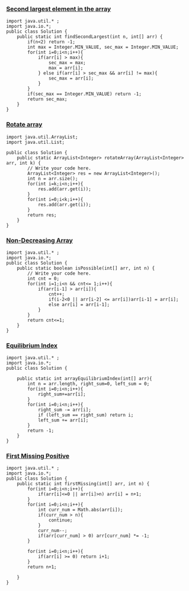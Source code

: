 ### [Second largest element in the array](https://www.codingninjas.com/studio/problems/second-largest-element-in-the-array_873375?utm_source=youtube&utm_medium=affiliate&utm_campaign=parikh_youtube)

```
import java.util.* ;
import java.io.*; 
public class Solution {
	public static int findSecondLargest(int n, int[] arr) {
		if(n<2) return -1;
		int max = Integer.MIN_VALUE, sec_max = Integer.MIN_VALUE;
		for(int i=0;i<n;i++){
			if(arr[i] > max){
				sec_max = max;
				max = arr[i];
			} else if(arr[i] > sec_max && arr[i] != max){
				sec_max = arr[i];
			}
		}
		if(sec_max == Integer.MIN_VALUE) return -1;
		return sec_max;
	}
}
```

### [Rotate array](https://www.codingninjas.com/studio/problems/rotate-array_1230543?utm_source=youtube&utm_medium=affiliate&utm_campaign=parikh_youtube&leftPanelTabValue=PROBLEM)

```
import java.util.ArrayList;
import java.util.List;

public class Solution {
	public static ArrayList<Integer> rotateArray(ArrayList<Integer> arr, int k) {
        // Write your code here.
        ArrayList<Integer> res = new ArrayList<Integer>();
        int n = arr.size();
        for(int i=k;i<n;i++){
            res.add(arr.get(i));
        }
        for(int i=0;i<k;i++){
            res.add(arr.get(i));
        }
        return res;
    }
}
```


### [ Non-Decreasing Array](https://www.codingninjas.com/studio/problems/non-decreasing-array_699920?utm_source=youtube&utm_medium=affiliate&utm_campaign=parikh_youtube&leftPanelTabValue=SUBMISSION)

```
import java.util.* ;
import java.io.*; 
public class Solution {
	public static boolean isPossible(int[] arr, int n) {
		// Write your code here.
		int cnt = 0;
		for(int i=1;i<n && cnt<= 1;i++){
			if(arr[i-1] > arr[i]){
				cnt++;
				if(i-2<0 || arr[i-2] <= arr[i])arr[i-1] = arr[i];
                else arr[i] = arr[i-1]; 
			} 
		}
		return cnt<=1;
	}
}
```

### [ Equilibrium Index](https://www.codingninjas.com/studio/problems/equilibrium-index_893014?utm_source=youtube&utm_medium=affiliate&utm_campaign=parikh_youtube&leftPanelTabValue=PROBLEM)

```
import java.util.* ;
import java.io.*; 
public class Solution {

	public static int arrayEquilibriumIndex(int[] arr){  
		int n = arr.length, right_sum=0, left_sum = 0;
		for(int i=0;i<n;i++){
			right_sum+=arr[i];
		}
		for(int i=0;i<n;i++){
			right_sum -= arr[i];
			if (left_sum == right_sum) return i; 
			left_sum += arr[i];
		}
		return -1;
	}
}
```
### [First Missing Positive](https://www.codingninjas.com/studio/problems/first-missing-positive_699946?utm_source=youtube&utm_medium=affiliate&utm_campaign=parikh_youtube&leftPanelTabValue=SUBMISSION)

```
import java.util.* ;
import java.io.*; 
public class Solution {
	public static int firstMissing(int[] arr, int n) {
		for(int i=0;i<n;i++){
			if(arr[i]<=0 || arr[i]>n) arr[i] = n+1;
		}
		for(int i=0;i<n;i++){
			int curr_num = Math.abs(arr[i]);
			if(curr_num > n){
				continue;
			}
			curr_num--;
			if(arr[curr_num] > 0) arr[curr_num] *= -1;
		}

        for(int i=0;i<n;i++){
			if(arr[i] >= 0) return i+1;
		}
		return n+1;
    
	}
}
```